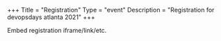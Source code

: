 +++
Title = "Registration"
Type = "event"
Description = "Registration for devopsdays atlanta 2021"
+++

<div style="width:100%; text-align:left;">

Embed registration iframe/link/etc.
</div></div>
</div>
